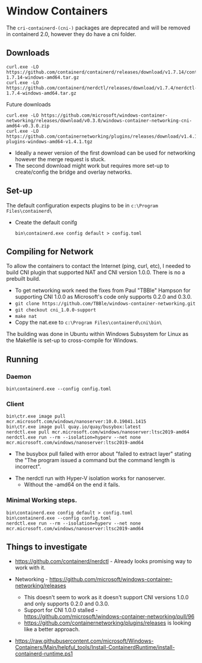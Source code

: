 # Window Containers

The `cri-containerd-(cni-)` packages are deprecated and will be removed in
containerd 2.0, however they do have a cni folder.

## Downloads
```
curl.exe -LO https://github.com/containerd/containerd/releases/download/v1.7.14/containerd-1.7.14-windows-amd64.tar.gz
curl.exe -LO https://github.com/containerd/nerdctl/releases/download/v1.7.4/nerdctl-1.7.4-windows-amd64.tar.gz
```

Future downloads
```
curl.exe -LO https://github.com/microsoft/windows-container-networking/releases/download/v0.3.0/windows-container-networking-cni-amd64-v0.3.0.zip
curl.exe -LO https://github.com/containernetworking/plugins/releases/download/v1.4.1/cni-plugins-windows-amd64-v1.4.1.tgz
```

* Ideally a newer version of the first download can be used for networking however the merge request is stuck.
* The second download might work but requires more set-up to create/config the bridge and overlay networks.

## Set-up
The default configuration expects plugins to be in `c:\Program Files\containerd\`

* Create the default conifg
  ```
  bin\containerd.exe config default > config.toml
  ```

## Compiling for Network

To allow the containers to contact the Internet (ping, curl, etc), I needed
to build CNI plugin that supported NAT and CNI version 1.0.0. There is no a 
prebuilt build.

* To get networking work need the fixes from Paul "TBBle" Hampson for supporting
  CNI 1.0.0 as Microsoft's code only supports 0.2.0 and 0.3.0.
* `git clone https://github.com/TBBle/windows-container-networking.git`
* `git checkout cni_1.0.0-support`
* `make nat`
* Copy the nat.exe to `c:\Program Files\containerd\cni\bin\`

The building was done in Ubuntu within Windows Subsystem for Linux as the
Makefile is set-up to cross-compile for Windows.

## Running

### Daemon
```
bin\containerd.exe --config config.toml
```

### Client
```
bin\ctr.exe image pull mcr.microsoft.com/windows/nanoserver:10.0.19041.1415
bin\ctr.exe image pull quay.io/quay/busybox:latest
nerdctl.exe pull mcr.microsoft.com/windows/nanoserver:ltsc2019-amd64
nerdctl.exe run --rm --isolation=hyperv --net none mcr.microsoft.com/windows/nanoserver:ltsc2019-amd64
```

* The busybox pull failed with error about "failed to extract layer" stating
  the "The program issued a command but the command length is incorrect".
- The nerdctl run with Hyper-V isolation works for nanoserver.
    * Without the -amd64 on the end it fails.


### Minimal Working steps.

```
bin\containerd.exe config default > config.toml
bin\containerd.exe --config config.toml
nerdctl.exe run --rm --isolation=hyperv --net none mcr.microsoft.com/windows/nanoserver:ltsc2019-amd64
```

## Things to investigate

* https://github.com/containerd/nerdctl - Already looks promising way to work with it.
* Networking -
    https://github.com/microsoft/windows-container-networking/releases 
    
    - This doesn't seem to work as it doesn't support CNI versions 1.0.0 and only supports 0.2.0 and 0.3.0.
    - Support for CNI 1.0.0 stalled - https://github.com/microsoft/windows-container-networking/pull/96
    - https://github.com/containernetworking/plugins/releases is looking like a better approach.
* https://raw.githubusercontent.com/microsoft/Windows-Containers/Main/helpful_tools/Install-ContainerdRuntime/install-containerd-runtime.ps1
